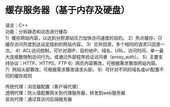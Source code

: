 # 缓存服务器（基于内存及硬盘）

语言：C++ <br>
功能：分拆静态和动态进行缓存<br>
1）缓存网站内容，以达到分担源站压力加快访问速度的目的。
2）热点缓存，只缓存访问热度到达设定级别的网站内容。
3）合并回源，多个相同的请求只回源一次。
4）ACL访问控制，可针对源IP、目的地IP、域名、URL、访问时间、单一最大连接数限制访问行为。或通过外部程序验证访问者（proxy_auth）。
5）主要支持协议：HTTP、HTTPS、FTP
6）网页内容篡改，可根据需求篡改网站内容。
7）网站头部篡改，可根据需求篡改请求头部。
8）可针对不同的域名或url配置不同的缓存规则


传统代理：浏览器配置（客户端代理）<br>
透明代理：防火墙配置网关到代理服务器，转发到web服务器<br>
反向代理：通过其访问后端服务器
